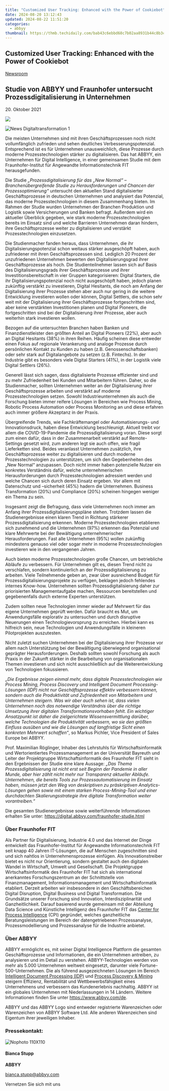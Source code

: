 ```yaml
---
title: "Customized User Tracking: Enhanced with the Power of Cookiebot"
date: 2024-08-20 13:12:43
updated: 2024-08-22 11:51:20
categories:
  - abbyy
thumbnail: https://thmb.techidaily.com/bab43c6ebbd68c7b02aa8931b44c8b3c5cf156c7a7bd1aa24fbe3ea34de877b1.jpg
---
```


## Customized User Tracking: Enhanced with the Power of Cookiebot

[Newsroom](https://tools.techidaily.com/abbyy/products/)

## Studie von ABBYY und Fraunhofer untersucht Prozessdigitalisierung in Unternehmen

20\. Oktober 2021

![](https://content.abbyy.com/-/media/project/abbyy/abbyy/branchtemplates/shutterstock_1272462163_1296-x-729.jpg?h=729&iar=0&w=1296)

![News Digitaltransformation 1](https://static1.abbyy.com/abbyycommedia/33488/news-digitaltransformation-1.jpg) 

Die meisten Unternehmen sind mit ihren Geschäftsprozessen noch nicht vollumfänglich zufrieden und sehen deutliches Verbesserungspotenzial. Entsprechend ist es für Unternehmen unausweichlich, diese Prozesse durch moderne Prozesstechnologien stärker zu digitalisieren. Das hat ABBYY, ein Unternehmen für Digital Intelligence, in einer gemeinsamen Studie mit dem Fraunhofer-Institut für Angewandte Informationstechnik FIT herausgefunden.

Die Studie _„Prozessdigitalisierung für das „New Normal“ – Branchenübergreifende Studie zu Herausforderungen und Chancen der Prozessoptimierung“_ untersucht den aktuellen Stand digitalisierter Geschäftsprozesse in deutschen Unternehmen und analysiert das Potenzial, das moderne Prozesstechnologien in diesem Zusammenhang bieten. Im Rahmen der Studie wurden Unternehmen der Branchen Produktion und Logistik sowie Versicherungen und Banken befragt. Außerdem wird ein aktueller Überblick gegeben, wie stark moderne Prozesstechnologien bereits im Einsatz sind und welche Barrieren Unternehmen daran hindern, ihre Geschäftsprozesse weiter zu digitalisieren und verstärkt Prozesstechnologien einzusetzen.

Die Studienmacher fanden heraus, dass Unternehmen, die ihr Digitalisierungspotenzial schon weitaus stärker ausgeschöpft haben, auch zufriedener mit ihren Geschäftsprozessen sind. Lediglich 20 Prozent der unzufriedenen Unternehmen bewerten den Digitalisierungsgrad ihrer Geschäftsprozesse als hoch. Die Studienteilnehmer lassen sich auf Basis des Digitalisierungsgrads ihrer Geschäftsprozesse und ihrer Investitionsbereitschaft in vier Gruppen kategorisieren: Digital Starters, die ihr Digitalisierungspotenzial noch nicht ausgeschöpft haben, jedoch planen zukünftig verstärkt zu investieren, Digital Hesitants, die noch am Anfang der Digitalisierung ihrer Prozesse stehen aber auch nur gering in die weitere Entwicklung investieren wollen oder können, Digital Settlers, die schon sehr weit mit der Digitalisierung ihrer Geschäftsprozesse fortgeschritten sind, aber keine verstärkten Investitionen planen und Digital Pioneers, die fortgeschritten sind bei der Digitalisierung ihrer Prozesse, aber auch weiterhin stark investieren wollen.

Bezogen auf die untersuchten Branchen haben Banken und Finanzdienstleister den größten Anteil an Digital Pioneers (22%), aber auch an Digital Hesitants (38%) in ihren Reihen. Häufig scheinen diese entweder einen Fokus auf regionale Verankerung und analoge Prozesse durch persönlichen Kontakt zu Kunden zu haben (z.B. Genossenschaftsbanken) oder sehr stark auf Digitalangebote zu setzen (z.B. Fintechs). In der Industrie gibt es besonders viele Digital Starters (41%), in der Logistik viele Digital Settlers (26%).

Generell lässt sich sagen, dass digitalisierte Prozesse effizienter sind und zu mehr Zufriedenheit bei Kunden und Mitarbeitern führen. Daher, so die Studienmacher, sollten Unternehmen weiter an der Digitalisierung ihrer Geschäftsprozesse arbeiten und verstärkt auf moderne Prozesstechnologien setzen. Sowohl Industrieunternehmen als auch die Forschung bieten immer reifere Lösungen in Bereichen wie Process Mining, Robotic Process Automation oder Process Monitoring an und diese erfahren auch immer größere Akzeptanz in der Praxis.

Übergreifende Trends, wie Fachkräftemangel oder Automatisierungs- und Innovationsdruck, haben diese Entwicklung beschleunigt. Aktuell treibt vor allem die COVID-19-Pandemie die Prozessdigitalisierung voran. Diese sorgt zum einen dafür, dass in der Zusammenarbeit verstärkt auf Remote-Settings gesetzt wird, zum anderen legt sie auch offen, wie fragil Lieferketten sind. Beides veranlasst Unternehmen zusätzlich, ihre Geschäftsprozesse weiter zu digitalisieren und durch moderne Prozesstechnologien zu unterstützen, um sich den Gegebenheiten des „New Normal“ anzupassen. Doch nicht immer haben potenzielle Nutzer ein konkretes Verständnis dafür, welche unternehmerischen Herausforderungen durch Prozesstechnologien adressiert werden und welche Chancen sich durch deren Einsatz ergeben. Vor allem mit Datenschutz und –sicherheit (45%) hadern die Unternehmen. Business Transformation (20%) und Compliance (20%) scheinen hingegen weniger ein Thema zu sein.

Insgesamt zeigt die Befragung, dass viele Unternehmen noch immer am Anfang ihrer Prozessdigitalisierungspläne stehen. Trotzdem lassen die Studienergebnisse einen klaren Trend in Richtung stärkerer Prozessdigitalisierung erkennen. Moderne Prozesstechnologien etablieren sich zunehmend und die Unternehmen (97%) erkennen das Potenzial und klare Mehrwerte bei der Bewältigung unternehmerischer Herausforderungen. Fast alle Unternehmen (95%) wollen zukünftig mindestens genauso viel oder sogar mehr in moderne Prozesstechnologien investieren wie in den vergangenen Jahren.

Auch bieten moderne Prozesstechnologien große Chancen, um betriebliche Abläufe zu verbessern. Für Unternehmen gilt es, diesen Trend nicht zu verschlafen, sondern kontinuierlich an der Prozessdigitalisierung zu arbeiten. Viele Teilnehmende geben an, zwar über ausreichend Budget für Prozessdigitalisierungsprojekte zu verfügen, beklagen jedoch fehlendes internes Know-how. Unternehmen sollten Prozessdigitalisierung daher zur priorisierten Managementaufgabe machen, Ressourcen bereitstellen und gegebenenfalls durch externe Experten unterstützen.

Zudem sollten neue Technologien immer wieder auf Mehrwert für das eigene Unternehmen geprüft werden. Dafür braucht es Mut, um Anwendungsfälle explorativ zu untersuchen und durch disruptive Neuerungen einen Technologievorsprung zu erreichen. Hierbei kann es hilfreich sein, neue Technologien und Anwendungsfälle in kleineren Pilotprojekten auszutesten.

Nicht zuletzt suchen Unternehmen bei der Digitalisierung ihrer Prozesse vor allem nach Unterstützung bei der Bewältigung überwiegend organisational geprägter Herausforderungen. Deshalb sollten sowohl Forschung als auch Praxis in der Zukunft stärker in die Bearbeitung von organisationalen Themen investieren und sich nicht ausschließlich auf die Weiterentwicklung von Technologien fokussieren.

_„Die Ergebnisse zeigen einmal mehr, dass digitale Prozesstechnologien wie Process Mining, Process Discovery und Intelligent Document Processing-Lösungen (IDP) nicht nur Geschäftsprozesse effektiv verbessern können, sondern auch die Produktivität und Zufriedenheit von Mitarbeitern und Unternehmen steigern. Was wir aber auch sehen ist, dass vielen Unternehmen noch das notwendige Verständnis über die richtige Umsetzung ihrer digitalen Transformationsvorhaben fehlt. Ein wichtiger Ansatzpunkt ist daher die zielgerichtete Wissensvermittlung darüber, welche Technologien die Produktivität verbessern, wo sie den größten Einfluss ausüben und wie die Lösungen auf langfristige Sicht einen konkreten Mehrwert schaffen“_, so Markus Pichler, Vice President of Sales Europe bei ABBYY.

Prof. Maximilian Röglinger, Inhaber des Lehrstuhls für Wirtschaftsinformatik und Wertorientiertes Prozessmanagement an der Universität Bayreuth und Leiter der Projektgruppe Wirtschaftsinformatik des Fraunhofer FIT sieht in den Ergebnissen der Studie eine klare Aussage: _„Das Thema Prozessdigitalisierung ist nicht erst seit Beginn der Pandemie in aller Munde, aber hier zählt nicht mehr nur Transparenz aktueller Abläufe. Unternehmen, die bereits Tools zur Prozessautomatisierung im Einsatz haben, müssen jetzt den Weg von deskriptiven zu präskriptiven Analytics-Lösungen gehen sowie mit einem starken Process-Mining-Tool und einer durchdachten Skalierungsstrategie ihre digitale Transformation weiter vorantreiben.“_

Die gesamten Studienergebnisse sowie weiterführende Informationen erhalten Sie unter: <https://digital.abbyy.com/fraunhofer-studie.html>

### Über Fraunhofer FIT

Als Partner für Digitalisierung, Industrie 4.0 und das Internet der Dinge entwickelt das Fraunhofer-Institut für Angewandte Informationstechnik FIT seit knapp 40 Jahren IT-Lösungen, die auf Menschen zugeschnitten sind und sich nahtlos in Unternehmensprozesse einfügen. Als Innovationstreiber bietet es nicht nur Orientierung, sondern gestaltet auch den digitalen Wandel in Wirtschaft, Umwelt und Gesellschaft. Die Projektgruppe Wirtschaftsinformatik des Fraunhofer FIT hat sich als international anerkanntes Forschungszentrum an der Schnittstelle von Finanzmanagement, Informationsmanagement und Wirtschaftsinformatik etabliert. Derzeit arbeiten wir insbesondere in den Geschäftsbereichen Digital Disruption, Digital Business und Digital Transformation. Die Grundsätze unserer Forschung sind Innovation, Interdisziplinarität und Ganzheitlichkeit. Darauf basierend wurde gemeinsam mit der Abteilung Data Science und Künstliche Intelligenz des Fraunhofer FIT das [Center for Process Intelligence](https://cpi.fit.fraunhofer.de/) (CPI) gegründet, welches ganzheitliche Beratungsleistungen im Bereich der datengetriebenen Prozessanalyse, Prozessmodellierung und Prozessanalyse für die Industrie anbietet.

### Über ABBYY

ABBYY ermöglicht es, mit seiner Digital Intelligence Plattform die gesamten Geschäftsprozesse und Informationen, die ein Unternehmen antreiben, zu analysieren und im Detail zu verstehen. ABBYY-Technologien werden von mehr als 5.000 Unternehmen weltweit eingesetzt, darunter viele Fortune-500-Unternehmen. Die als führend ausgezeichneten Lösungen im Bereich [Intelligent Document Processing (IDP)](https://www.abbyy.com/company/news/everest-group-recognizes-abbyy-as-a-leader-in-intelligent-document-processing-products-peak-matrix-assessment-for-second-consecutive-year-2020/ "Everest Group Recognizes ABBYY as a Leader in Intelligent Document Processing Products") und [Process Discovery & Mining](https://tools.techidaily.com/abbyy/products/) steigern Effizienz, Rentabilität und Wettbewerbsfähigkeit eines Unternehmens und verbessern das Kundenerlebnis nachhaltig. ABBYY ist ein globales Unternehmen mit Niederlassungen in 14 Ländern. Weitere Informationen finden Sie unter <https://www.abbyy.com/de>.

ABBYY und das ABBYY Logo sind entweder registrierte Warenzeichen oder Warenzeichen von ABBYY Software Ltd. Alle anderen Warenzeichen sind Eigentum ihrer jeweiligen Inhaber.

### Pressekontakt:

![Nophoto 110X110](https://static4.abbyy.com/abbyycommedia/34370/nophoto-110x110.png)

#### Bianca Stupp

**ABBYY**

[bianca.stupp@abbyy.com](https://tools.techidaily.com/abbyy/products/)

Vernetzen Sie sich mit uns

<ins class="adsbygoogle"
     style="display:block"
     data-ad-format="autorelaxed"
     data-ad-client="ca-pub-7571918770474297"
     data-ad-slot="1223367746"></ins>



<ins class="adsbygoogle"
     style="display:block"
     data-ad-client="ca-pub-7571918770474297"
     data-ad-slot="8358498916"
     data-ad-format="auto"
     data-full-width-responsive="true"></ins>
